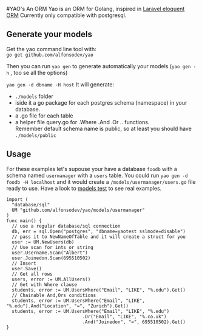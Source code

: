 #YAO's An ORM
Yao is an ORM for Golang, inspired in [Laravel eloquent ORM](http://laravel.com/docs/5.0/eloquent)
Currently only compatible with postgresql.

## Generate your models
Get the yao command line tool with:  
`
go get github.com/alfonsodev/yao
`  

Then you can run `yao gen` to generate automatically your models (`yao gen -h` , too se all the options)  

`
yao gen -d dbname -H host
`
It will generate: 
  - `./models` folder
  - iside it a go package for each postgres schema (namespace) in your database.
  - a .go file for each table
  - a helper file query.go for .Where .And .Or .. functions.  
Remember default schema name is public, so at least you should have  `./models/public`  

## Usage
For these examples let's supouse your have a database `foodb` with a schema named `usermanager` with a `users` table.
You could run `yao gen -d foodb -H localhost` and it would create a `/models/usermanager/users.go` file ready to use.
Have a look to [models test](https://github.com/alfonsodev/yao/blob/master/models_test.go) to see real examples.  
```
import (
  "database/sql"
  UM "github.com/alfonsodev/yao/models/usermanager"
)
func main() {
  // use a regular database/sql connection
  db, err = sql.Open("postgres", "dbname=yaotest sslmode=disable")
  // pass it to NewNameOfTable and it will create a struct for you
  user := UM.NewUsers(db)
  // Use scan for ints or string 
  user.Username.Scan("Albert")
  user.Joinedon.Scan(695510502)
  // Insert
  user.Save()
  // Get all rows
  users, error := UM.AllUsers()
  // Get with Where clause
  students, error := UM.UsersWhere("Email", "LIKE", "%.edu").Get()
  // Chainable And,Ors conditions
  students, error := UM.UsersWhere("Email", "LIKE", "%.edu").And("Location", "=", "Zurich").Get()
  students, error := UM.UsersWhere("Email", "LIKE", "%.edu")
                            .Or("Email", "LIKE", "%.co.uk")
                            .And("Joinedon", "=", 695510502).Get()
}

```
